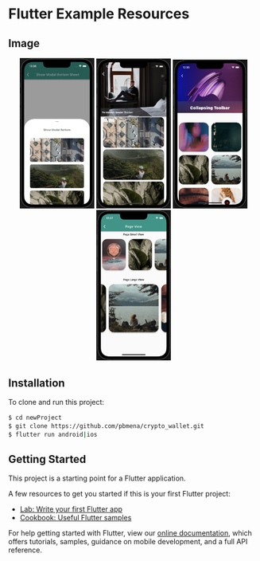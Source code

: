# Flutter Example Resources

## Image
<p align="center">
<img src="assets/readme_screen/modal_bottom.png" width=150>
<img src="assets/readme_screen/persistent_header.png" width=150>
<img src="assets/readme_screen/collapsing_toolbar.png" width=150>
<img src="assets/readme_screen/page_view.png" width=150>
</p>

## Installation
To clone and run this project:
```sh
$ cd newProject
$ git clone https://github.com/pbmena/crypto_wallet.git
$ flutter run android|ios
```

## Getting Started

This project is a starting point for a Flutter application.

A few resources to get you started if this is your first Flutter project:

- [Lab: Write your first Flutter app](https://flutter.dev/docs/get-started/codelab)
- [Cookbook: Useful Flutter samples](https://flutter.dev/docs/cookbook)

For help getting started with Flutter, view our
[online documentation](https://flutter.dev/docs), which offers tutorials,
samples, guidance on mobile development, and a full API reference.
